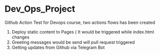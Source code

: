 # Dev_Ops_Project

Github Action Test for Devops course, two actions flows has been created
1. Deploy static content to Pages ( It would be triggered while index.html changes
2.  Greeting messages would be send will pull request triggered
3. Getting updates from Github via Telegram Bot
